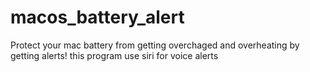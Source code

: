 # macos_battery_alert
Protect your mac battery from getting overchaged and overheating by getting alerts! this program use siri for voice alerts
